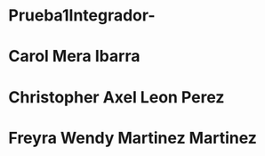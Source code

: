 # Prueba1Integrador-
# Carol Mera Ibarra


# Christopher Axel Leon Perez 


# Freyra Wendy Martinez Martinez 
